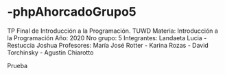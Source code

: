 # -phpAhorcadoGrupo5
TP Final de Introducción a la Programación. TUWD
Materia: Introducción a la Programación
Año: 2020
Nro grupo: 5
Integrantes: Landaeta Lucia - Restuccia Joshua
Profesores: María José Rotter - Karina Rozas - David Torchinsky - Agustin Chiarotto

Prueba 
